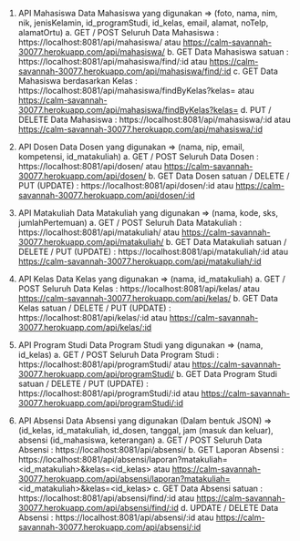 1. API Mahasiswa
   Data Mahasiswa yang digunakan => (foto, nama, nim, nik, jenisKelamin, id_programStudi, id_kelas, email, alamat, noTelp, alamatOrtu)
  a. GET / POST Seluruh Data Mahasiswa : https://localhost:8081/api/mahasiswa/ atau https://calm-savannah-30077.herokuapp.com/api/mahasiswa/ 
  b. GET Data Mahasiswa satuan : https://localhost:8081/api/mahasiswa/find/:id atau https://calm-savannah-30077.herokuapp.com/api/mahasiswa/find/:id
  c. GET Data Mahasiswa berdasarkan Kelas : https://localhost:8081/api/mahasiswa/findByKelas?kelas=<value> atau https://calm-savannah-30077.herokuapp.com/api/mahasiswa/findByKelas?kelas=<value>
  d. PUT / DELETE Data Mahasiswa : https://localhost:8081/api/mahasiswa/:id atau https://calm-savannah-30077.herokuapp.com/api/mahasiswa/:id
   
2. API Dosen
   Data Dosen yang digunakan => (nama, nip, email, kompetensi, id_matakuliah)
   a. GET / POST Seluruh Data Dosen : https://localhost:8081/api/dosen/ atau https://calm-savannah-30077.herokuapp.com/api/dosen/
   b. GET Data Dosen satuan / DELETE / PUT (UPDATE) : https://localhost:8081/api/dosen/:id atau https://calm-savannah-30077.herokuapp.com/api/dosen/:id
   
3. API Matakuliah
   Data Matakuliah yang digunakan => (nama, kode, sks, jumlahPertemuan)
   a. GET / POST Seluruh Data Matakuliah : https://localhost:8081/api/matakuliah/ atau https://calm-savannah-30077.herokuapp.com/api/matakuliah/
   b. GET Data Matakuliah satuan / DELETE / PUT (UPDATE) : https://localhost:8081/api/matakuliah/:id atau https://calm-savannah-30077.herokuapp.com/api/matakuliah/:id
   
4. API Kelas
   Data Kelas yang digunakan => (nama, id_matakuliah)
   a. GET / POST Seluruh Data Kelas : https://localhost:8081/api/kelas/ atau https://calm-savannah-30077.herokuapp.com/api/kelas/
   b. GET Data Kelas satuan / DELETE / PUT (UPDATE) : https://localhost:8081/api/kelas/:id atau https://calm-savannah-30077.herokuapp.com/api/kelas/:id
   
5. API Program Studi
   Data Program Studi yang digunakan => (nama, id_kelas)
   a. GET / POST Seluruh Data Program Studi : https://localhost:8081/api/programStudi/ atau https://calm-savannah-30077.herokuapp.com/api/programStudi/
   b. GET Data Program Studi satuan / DELETE / PUT (UPDATE) : https://localhost:8081/api/programStudi/:id atau https://calm-savannah-30077.herokuapp.com/api/programStudi/:id
   
6. API Absensi
   Data Absensi yang digunakan (Dalam bentuk JSON) => (id_kelas, id_matakuliah, id_dosen, tanggal, jam (masuk dan keluar), absensi (id_mahasiswa, keterangan)
   a. GET / POST Seluruh Data Absensi : https://localhost:8081/api/absensi/
   b. GET Laporan Absensi : https://localhost:8081/api/absensi/laporan?matakuliah=<id_matakuliah>&kelas=<id_kelas> atau https://calm-savannah-30077.herokuapp.com/api/absensi/laporan?matakuliah=<id_matakuliah>&kelas=<id_kelas>
   c. GET Data Absensi satuan : https://localhost:8081/api/absensi/find/:id atau https://calm-savannah-30077.herokuapp.com/api/absensi/find/:id
   d. UPDATE / DELETE Data Absensi : https://localhost:8081/api/absensi/:id atau https://calm-savannah-30077.herokuapp.com/api/absensi/:id
